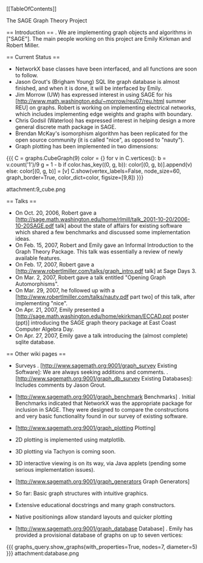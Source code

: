 [[TableOfContents]]

The SAGE Graph Theory Project

== Introduction ==
 . We are implementing graph objects and algorithms in ["SAGE"]. The main people working on this project are Emily Kirkman and Robert Miller.

== Current Status ==
 * NetworkX base classes have been interfaced, and all functions are soon to follow.
 * Jason Grout's (Brigham Young) SQL lite graph database is almost finished, and when it is done, it will be interfaced by Emily.
 * Jim Morrow (UW) has expressed interest in using SAGE for his [http://www.math.washington.edu/~morrow/reu07/reu.html summer REU] on graphs. Robert is working on implementing electrical networks, which includes implementing edge weights and graphs with boundary.
 * Chris Godsil (Waterloo) has expressed interest in helping design a more general discrete math package in SAGE.
 * Brendan McKay's isomorphism algorithm has been replicated for the open source community (it is called "nice", as opposed to "nauty").
 * Graph plotting has been implemented in two dimensions:

{{{
C = graphs.CubeGraph(9)
color = {}
for v in C.vertices():
    b = v.count('1')/9
    g = 1 - b
    if color.has_key((0, g, b)): color[(0, g, b)].append(v)
    else: color[(0, g, b)] = [v]
C.show(vertex_labels=False, node_size=60, graph_border=True, color_dict=color, figsize=[9,8])
}}}

attachment:9_cube.png

== Talks ==
 * On Oct. 20, 2006, Robert gave a [http://sage.math.washington.edu/home/rlmill/talk_2001-10-20/2006-10-20SAGE.pdf talk] about the state of affairs for existing software which shared a few benchmarks and discussed some implementation ideas.
 * On Feb. 15, 2007, Robert and Emily gave an Informal Introduction to the Graph Theory Package. This talk was essentially a review of newly available features.
 * On Feb. 17, 2007, Robert gave a [http://www.robertlmiller.com/talks/graph_intro.pdf talk] at Sage Days 3.
 * On Mar. 2, 2007, Robert gave a talk entitled "Opening Graph Automorphisms".
 * On Mar. 29, 2007, he followed up with a [http://www.robertlmiller.com/talks/nauty.pdf part two] of this talk, after implementing "nice".
 * On Apr. 21, 2007, Emily presented a [http://sage.math.washington.edu/home/ekirkman/ECCAD.ppt poster (ppt)] introducing the SAGE graph theory package at East Coast Computer Algebra Day.
 * On Apr. 27, 2007, Emily gave a talk introducing the (almost complete) sqlite database.

== Other wiki pages ==
 * Surveys
  . [http://www.sagemath.org:9001/graph_survey Existing Software]: We are always seeking additions and comments.
  . [http://www.sagemath.org:9001/graph_db_survey Existing Databases]: Includes comments by Jason Grout.

 * [http://www.sagemath.org:9001/graph_benchmark Benchmarks]
  . Initial Benchmarks indicated that NetworkX was the appropriate package for inclusion in SAGE. They were designed to compare the constructions and very basic functionality found in our survey of existing software.

 * [http://www.sagemath.org:9001/graph_plotting Plotting]
  * 2D plotting is implemented using matplotlib.
  * 3D plotting via Tachyon is coming soon.
  * 3D interactive viewing is on its way, via Java applets (pending some serious implementation issues).

 * [http://www.sagemath.org:9001/graph_generators Graph Generators]
  * So far: Basic graph structures with intuitive graphics.
  * Extensive educational docstrings and many graph constructors.
  * Native positionings allow standard layouts and quicker plotting

 * [http://www.sagemath.org:9001/graph_database Database]
  . Emily has provided a provisional database of graphs on up to seven vertices:

{{{
graphs_query.show_graphs(with_properties=True, nodes=7, diameter=5)
}}}
attachment:database.png
